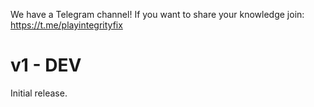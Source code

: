 We have a Telegram channel!
If you want to share your knowledge join:
https://t.me/playintegrityfix

# v1 - DEV

Initial release.